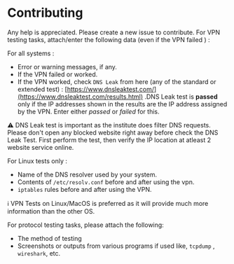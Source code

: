 # Contributing

Any help is appreciated. Please create a new issue to contribute. For VPN testing tasks, attach/enter the following data (even if the VPN failed ) :

For all systems : 

- Error or warning messages, if any.
- If the VPN failed or worked.
- If the VPN worked, check `DNS Leak` from here (any of the standard or extended test) : [https://www.dnsleaktest.com/](https://www.dnsleaktest.com/results.html) .DNS Leak test is **passed** only if the IP addresses shown in the results are the IP address assigned by the VPN. Enter either *passed* or *failed* for this.

:warning: DNS Leak test is important as the institute does filter DNS requests. Please don't open any blocked website right away before check the DNS Leak Test. First perform the test, then verify the IP location at atleast 2 website service online.

For Linux tests only :

- Name of the DNS resolver used by your system.
- Contents of `/etc/resolv.conf` before and after using the vpn.
- `iptables` rules before and after using the VPN.

ℹ️ VPN Tests on Linux/MacOS is preferred as it will provide much more information than the other OS.

For protocol testing tasks, please attach the following:
- The method of testing
- Screenshots or outputs from various programs if used like, `tcpdump` , `wireshark`, etc.


